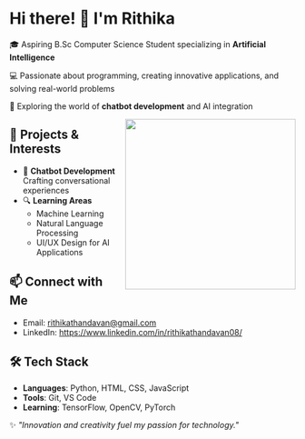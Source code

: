 # Hi there! 👋 I'm Rithika 

🎓 Aspiring B.Sc Computer Science Student specializing in **Artificial Intelligence**

💻 Passionate about programming, creating innovative applications, and solving real-world problems 

🤖 Exploring the world of **chatbot development** and AI integration  

<img align="right" width="300" height="300" src="https://i.pinimg.com/736x/26/91/f8/2691f8ba9a464b5a28172d912beacbb5.jpg">

## 🚀 Projects & Interests  
- 🤖 **Chatbot Development**  
   Crafting conversational experiences
- 🔍 **Learning Areas**  
   - Machine Learning  
   - Natural Language Processing  
   - UI/UX Design for AI Applications  

## 📫 Connect with Me  
- Email: rithikathandavan@gmail.com
- LinkedIn: https://www.linkedin.com/in/rithikathandavan08/

## 🛠️ Tech Stack  
- **Languages**: Python, HTML, CSS, JavaScript  
- **Tools**: Git, VS Code  
- **Learning**: TensorFlow, OpenCV, PyTorch  

✨ *"Innovation and creativity fuel my passion for technology."*  
